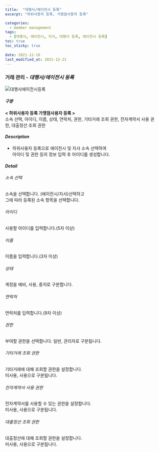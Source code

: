```yaml
---
title:  "대행사/에이전시 등록"
excerpt: "하위사용자 등록, 가맹점사용자 등록"

categories:
  - member management
tags:
  - [대행사, 에이전시, 지사, 대행사 등록, 에이전시 등록]
toc: true
toc_sticky: true
 
date: 2021-12-16
last_modified_at: 2021-12-21
---
```

### 거래 관리 - *대행사/에이전시 등록*
![대행사에이전시등록](https://user-images.githubusercontent.com/95394003/146888311-e15563ff-b471-4370-9f60-1e59a3d60cac.jpeg)

#### *구분* <br>
**< 하위사용자 등록 가맹점사용자 등록 >**
<br>소속 선택, 아이디, 이름, 상태, 연락처, 권한, 기타거래 조회 권한, 전자계약서 사용 권한, 대출정산 조회 권한

#### *Description*
- 하위사용자 등록으로 에이전시 및 지사 소속 선택하여<br>아이디 및 권한 등의 정보 입력 후 아이디를 생성합니다.

#### *Detail*

###### 소속 선택
소속을 선택합니다. (에이전시/지사)선택하고<br>그에 따라 등록된 소속 항목을 선택합니다.

###### 아이디
사용할 아이디를 입력합니다.(5자 이상)

###### 이름
이름을 입력합니다.(3자 이상)

###### 상태
계정을 예비, 사용, 중지로 구분합니다.

###### 연락처
연락처를 입력합니다.(9자 이상)

###### 권한
부여할 권한을 선택합니다. 일반, 관리자로 구분됩니다.

###### 기타거래 조회 권한
기타거래에 대해 조회할 권한을 설정합니다.<br>미사용, 사용으로 구분됩니다.

###### 전자계약서 사용 권한
전자계약서를 사용할 수 있는 권한을 설정합니다.<br>미사용, 사용으로 구분됩니다.

###### 대출정산 조회 권한
대출정산에 대해 조회할 권한을 설정합니다.<br>미사용, 사용으로 구분됩니다.
